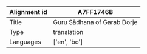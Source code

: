 |Alignment id | A7FF1746B
| --- | --- 
|Title | Guru Sādhana of Garab Dorje 
|Type | translation
|Languages | ['en', 'bo']